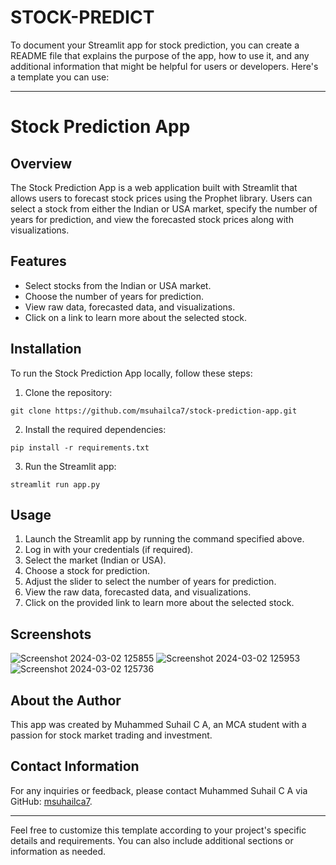 # STOCK-PREDICT
To document your Streamlit app for stock prediction, you can create a README file that explains the purpose of the app, how to use it, and any additional information that might be helpful for users or developers. Here's a template you can use:

---

# Stock Prediction App

## Overview

The Stock Prediction App is a web application built with Streamlit that allows users to forecast stock prices using the Prophet library. Users can select a stock from either the Indian or USA market, specify the number of years for prediction, and view the forecasted stock prices along with visualizations.

## Features

- Select stocks from the Indian or USA market.
- Choose the number of years for prediction.
- View raw data, forecasted data, and visualizations.
- Click on a link to learn more about the selected stock.

## Installation

To run the Stock Prediction App locally, follow these steps:

1. Clone the repository:

```
git clone https://github.com/msuhailca7/stock-prediction-app.git
```

2. Install the required dependencies:

```
pip install -r requirements.txt
```

3. Run the Streamlit app:

```
streamlit run app.py
```

## Usage

1. Launch the Streamlit app by running the command specified above.
2. Log in with your credentials (if required).
3. Select the market (Indian or USA).
4. Choose a stock for prediction.
5. Adjust the slider to select the number of years for prediction.
6. View the raw data, forecasted data, and visualizations.
7. Click on the provided link to learn more about the selected stock.

## Screenshots
![Screenshot 2024-03-02 125855](https://github.com/msuhailca7/STOCK-PREDICT/assets/139966606/80241b91-4956-4491-9a2b-e02ed600c55b)
![Screenshot 2024-03-02 125953](https://github.com/msuhailca7/STOCK-PREDICT/assets/139966606/7f170160-b5f8-4637-8fee-46c9c78f7ed7)
![Screenshot 2024-03-02 125736](https://github.com/msuhailca7/STOCK-PREDICT/assets/139966606/bd78d16a-7938-4ce3-a790-7003eb3a5f20)





## About the Author

This app was created by Muhammed Suhail C A, an MCA student with a passion for stock market trading and investment.

## Contact Information

For any inquiries or feedback, please contact Muhammed Suhail C A via GitHub: [msuhailca7](https://github.com/msuhailca7).

---

Feel free to customize this template according to your project's specific details and requirements. You can also include additional sections or information as needed.
